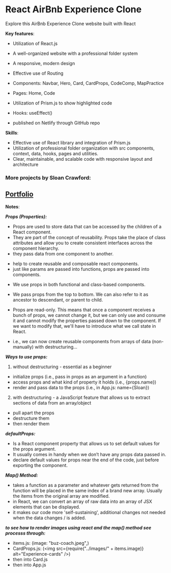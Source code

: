 # React AirBnb Experience Clone

Explore this AirBnb Experience Clone website built with React

**Key features**:

- Utilization of React.js
- A well-organized website with a professional folder system
- A responsive, modern design

- Effective use of Routing
- Components: Navbar, Hero, Card, CardProps, CodeComp, MapPractice
- Pages: Home, Code
- Utilization of Prism.js to show highlighted code
- Hooks: useEffect()
- published on Netlify through GitHub repo

**Skills**:

- Effective use of React library and integration of Prism.js
- Utilization of professional folder organization with src components, context, data, hooks, pages and utilities.
- Clear, maintainable, and scalable code with responsive layout and architecture

### More projects by Sloan Crawford:

## [Portfolio](https://sloan-crawford-professional-portfolio.netlify.app/)

**Notes**:

**_Props (Properties):_**

- Props are used to store data that can be accessed by the children of a React component.
- They are part of the concept of reusability. Props take the place of class attributes and allow you to create consistent interfaces across the component hierarchy.
- they pass data from one component to another.

* help to create reusable and composable react components.
* just like params are passed into functions, props are passed into components.

- We use props in both functional and class-based components.
- We pass props from the top to bottom. We can also refer to it as ancestor to descendant, or parent to child.
- Props are read-only. This means that once a component receives a bunch of props, we cannot change it, but we can only use and consume it and cannot modify the properties passed down to the component. If we want to modify that, we'll have to introduce what we call state in React.

- i.e., we can now create reusable components from arrays of data (non-manually) with destructuring...

**_Ways to use props:_**

1. without destructuring - essential as a beginner

- initialize props (i.e., pass in props as an argument in a function)
- access props and what kind of property it holds (i.e., {props.name})
- render and pass data to the props (i.e., in App.js: name={Sloan})

2. with destructuring - a JavaScript feature that allows us to extract sections of data from an array/object

- pull apart the props
- destructure them
- then render them

**_defaultProps:_**

- Is a React component property that allows us to set default values for the props argument.
- It usually comes in handy when we don’t have any props data passed in.
- declare default values for props near the end of the code, just before exporting the component.

**_Map() Method:_**

- takes a function as a parameter and whatever gets returned from the function will be placed in the same index of a brand new array. Usually the items from the original array are modified.
- in React, we can convert an array of raw data into an array of JSX elements that can be displayed.
- it makes our code more 'self-sustaining', additional changes not needed when the data changes / is added.

**_to see how to render images using react and the map() method see processs through:_**

- items.js: (image: "buz-coach.jpeg",)
- CardProps.js: (<img src={require("../images/" + items.image)} alt="Experience-cards" />)
- then into Card.js
- then into App.js
